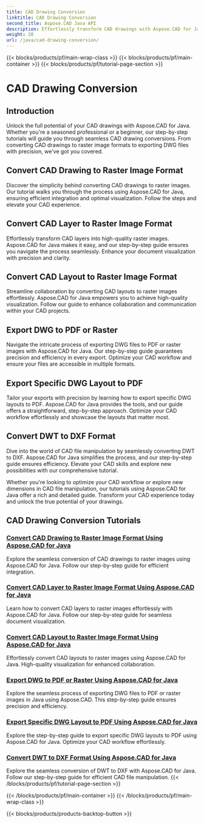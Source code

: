 ```yaml
---
title: CAD Drawing Conversion
linktitle: CAD Drawing Conversion
second_title: Aspose.CAD Java API
description: Effortlessly transform CAD drawings with Aspose.CAD for Java. Learn to convert, export, and optimize your CAD files with precision using our step-by-step tutorials.
weight: 20
url: /java/cad-drawing-conversion/
---
```


{{< blocks/products/pf/main-wrap-class >}}
{{< blocks/products/pf/main-container >}}
{{< blocks/products/pf/tutorial-page-section >}}

# CAD Drawing Conversion


## Introduction

Unlock the full potential of your CAD drawings with Aspose.CAD for Java. Whether you're a seasoned professional or a beginner, our step-by-step tutorials will guide you through seamless CAD drawing conversions. From converting CAD drawings to raster image formats to exporting DWG files with precision, we've got you covered.

## Convert CAD Drawing to Raster Image Format

Discover the simplicity behind converting CAD drawings to raster images. Our tutorial walks you through the process using Aspose.CAD for Java, ensuring efficient integration and optimal visualization. Follow the steps and elevate your CAD experience.

## Convert CAD Layer to Raster Image Format

Effortlessly transform CAD layers into high-quality raster images. Aspose.CAD for Java makes it easy, and our step-by-step guide ensures you navigate the process seamlessly. Enhance your document visualization with precision and clarity.

## Convert CAD Layout to Raster Image Format

Streamline collaboration by converting CAD layouts to raster images effortlessly. Aspose.CAD for Java empowers you to achieve high-quality visualization. Follow our guide to enhance collaboration and communication within your CAD projects.

## Export DWG to PDF or Raster

Navigate the intricate process of exporting DWG files to PDF or raster images with Aspose.CAD for Java. Our step-by-step guide guarantees precision and efficiency in every export. Optimize your CAD workflow and ensure your files are accessible in multiple formats.

## Export Specific DWG Layout to PDF

Tailor your exports with precision by learning how to export specific DWG layouts to PDF. Aspose.CAD for Java provides the tools, and our guide offers a straightforward, step-by-step approach. Optimize your CAD workflow effortlessly and showcase the layouts that matter most.

## Convert DWT to DXF Format

Dive into the world of CAD file manipulation by seamlessly converting DWT to DXF. Aspose.CAD for Java simplifies the process, and our step-by-step guide ensures efficiency. Elevate your CAD skills and explore new possibilities with our comprehensive tutorial.

Whether you're looking to optimize your CAD workflow or explore new dimensions in CAD file manipulation, our tutorials using Aspose.CAD for Java offer a rich and detailed guide. Transform your CAD experience today and unlock the true potential of your drawings.
## CAD Drawing Conversion Tutorials
### [Convert CAD Drawing to Raster Image Format Using Aspose.CAD for Java](./convert-cad-drawing-to-raster-image/)
Explore the seamless conversion of CAD drawings to raster images using Aspose.CAD for Java. Follow our step-by-step guide for efficient integration.
### [Convert CAD Layer to Raster Image Format Using Aspose.CAD for Java](./convert-cad-layer-to-raster-image/)
Learn how to convert CAD layers to raster images effortlessly with Aspose.CAD for Java. Follow our step-by-step guide for seamless document visualization.
### [Convert CAD Layout to Raster Image Format Using Aspose.CAD for Java](./convert-cad-layout-to-raster-image/)
Effortlessly convert CAD layouts to raster images using Aspose.CAD for Java. High-quality visualization for enhanced collaboration.
### [Export DWG to PDF or Raster Using Aspose.CAD for Java](./export-dwg-to-pdf-or-raster/)
Explore the seamless process of exporting DWG files to PDF or raster images in Java using Aspose.CAD. This step-by-step guide ensures precision and efficiency.
### [Export Specific DWG Layout to PDF Using Aspose.CAD for Java](./export-specific-dwg-layout-to-pdf/)
Explore the step-by-step guide to export specific DWG layouts to PDF using Aspose.CAD for Java. Optimize your CAD workflow effortlessly.
### [Convert DWT to DXF Format Using Aspose.CAD for Java](./convert-dwt-to-dxf/)
Explore the seamless conversion of DWT to DXF with Aspose.CAD for Java. Follow our step-by-step guide for efficient CAD file manipulation.
{{< /blocks/products/pf/tutorial-page-section >}}

{{< /blocks/products/pf/main-container >}}
{{< /blocks/products/pf/main-wrap-class >}}

{{< blocks/products/products-backtop-button >}}

